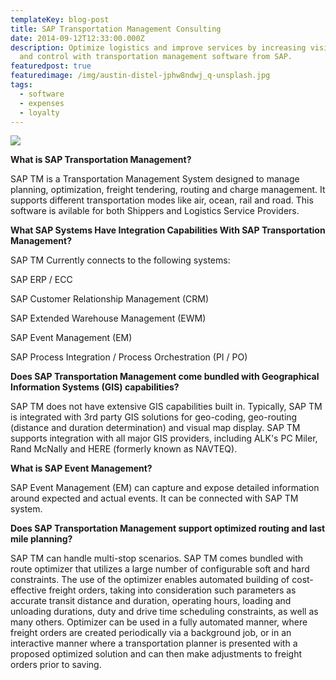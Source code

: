 ```yaml
---
templateKey: blog-post
title: SAP Transportation Management Consulting
date: 2014-09-12T12:33:00.000Z
description: Optimize logistics and improve services by increasing visibility
  and control with transportation management software from SAP.
featuredpost: true
featuredimage: /img/austin-distel-jphw8ndwj_q-unsplash.jpg
tags:
  - software
  - expenses
  - loyalty
---
```

![](/img/austin-distel-jphw8ndwj_q-unsplash.jpg)

**What is SAP Transportation Management?** 

SAP TM is a Transportation Management System designed to manage planning, optimization, freight tendering, routing and charge management.  It supports different transportation modes like air, ocean, rail and road. This software is avilable for both Shippers and Logistics Service Providers.

**What SAP Systems Have Integration Capabilities With SAP Transportation Management?** 

SAP TM Currently connects to the following systems:

SAP ERP / ECC

SAP Customer Relationship Management (CRM)

SAP Extended Warehouse Management (EWM)

SAP Event Management (EM)

SAP Process Integration / Process Orchestration (PI / PO)

**Does SAP Transportation Management come bundled with Geographical Information Systems (GIS) capabilities?** 

SAP TM does not have extensive GIS capabilities built in.  Typically, SAP TM is integrated with 3rd party GIS solutions for geo-coding, geo-routing (distance and duration determination) and visual map display.  SAP TM supports integration with all major GIS providers, including ALK's PC Miler, Rand McNally and HERE (formerly known as NAVTEQ). 

**What is SAP Event Management?** 

SAP Event Management (EM) can capture and expose detailed information around expected and actual events. It can be connected with SAP TM system.

**Does SAP Transportation Management support optimized routing and last mile planning?** 

SAP TM can handle multi-stop scenarios.  SAP TM comes bundled with route optimizer that utilizes a large number of configurable soft and hard constraints.  The use of the optimizer enables automated building of cost-effective freight orders, taking into consideration such parameters as accurate transit distance and duration, operating hours, loading and unloading durations, duty and drive time scheduling constraints, as well as many others.  Optimizer can be used in a fully automated manner, where freight orders are created periodically via a background job, or in an interactive manner where a transportation planner is presented with a proposed optimized solution and can then make adjustments to freight orders prior to saving.
